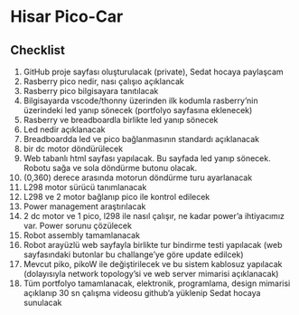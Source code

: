 # Hisar Pico-Car

## Checklist

1. GitHub proje sayfası oluşturulacak (private), Sedat hocaya paylaşcam
2. Rasberry pico nedir, nası çalışıo açıklancak
3. Rasberry pico bilgisayara tanıtılacak
4. Bilgisayarda vscode/thonny üzerinden ilk kodumla rasberry’nin üzerindeki led yanıp sönecek (portfolyo sayfasına eklenecek)
5. Rasberry ve breadboardla birlikte led yanıp sönecek
6. Led nedir açıklanacak
7. Breadboardda led ve pico bağlanmasının standardı açıklanacak
8. bir dc motor döndürülecek
9. Web tabanlı html sayfası yapılacak. Bu sayfada led yanıp sönecek. Robotu sağa ve sola döndürme butonu olacak.
10. (0,360) derece arasında motorun döndürme turu ayarlanacak
11. L298 motor sürücü tanımlanacak
12. L298 ve 2 motor bağlanıp pico ile kontrol edilecek
13. Power management araştırılacak
14. 2 dc motor ve 1 pico, l298 ile nasıl çalışır, ne kadar power’a ihtiyacımız var. Power sorunu çözülecek
15. Robot assembly tamamlanacak
16. Robot arayüzlü web sayfayla birlikte tur bindirme testi yapılacak (web sayfasındaki butonlar bu challange’ye göre update edilcek)
17. Mevcut piko, pikoW ile değiştirilecek ve bu sistem kablosuz yapılacak (dolayısıyla network topology’si ve web server mimarisi açıklanacak)
18. Tüm portfolyo tamamlanacak, elektronik, programlama, design mimarisi açıklanıp 30 sn çalışma videosu github’a yüklenip Sedat hocaya sunulacak
